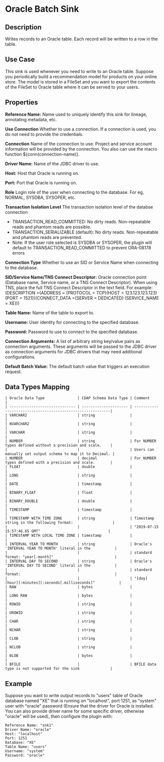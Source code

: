 # Oracle Batch Sink


Description
-----------
Writes records to an Oracle table. Each record will be written to a row in the table.


Use Case
--------
This sink is used whenever you need to write to an Oracle table.
Suppose you periodically build a recommendation model for products on your online store.
The model is stored in a FileSet and you want to export the contents
of the FileSet to Oracle table where it can be served to your users.

Properties
----------
**Reference Name:** Name used to uniquely identify this sink for lineage, annotating metadata, etc.

**Use Connection** Whether to use a connection. If a connection is used, you do not need to provide the credentials.

**Connection** Name of the connection to use. Project and service account information will be provided by the connection.
You also can use the macro function ${conn(connection-name)}.

**Driver Name:** Name of the JDBC driver to use.

**Host:** Host that Oracle is running on.

**Port:** Port that Oracle is running on.

**Role** Login role of the user when connecting to the database. For eg, NORMAL, SYSDBA, SYSOPER, etc.

**Transaction Isolation Level** The transaction isolation level of the databse connection
- TRANSACTION_READ_COMMITTED: No dirty reads. Non-repeatable reads and phantom reads are possible.
- TRANSACTION_SERIALIZABLE (default): No dirty reads. Non-repeatable and phantom reads are prevented.
- Note: If the user role selected is SYSDBA or SYSOPER, the plugin will default to TRANSACTION_READ_COMMITTED to prevent ORA-08178 errors

**Connection Type** Whether to use an SID or Service Name when connecting to the database.

**SID/Service Name/TNS Connect Descriptor:** Oracle connection point (Database name, Service name, or a TNS Connect Descriptor). When using TNS, place
the full TNS Connect Descriptor in the text field. For example:
(DESCRIPTION =(ADDRESS = (PROTOCOL = TCP)(HOST = 123.123.123.123)(PORT = 1521))(CONNECT_DATA =(SERVER = DEDICATED)
(SERVICE_NAME = XE)))

**Table Name:** Name of the table to export to.

**Username:** User identity for connecting to the specified database.

**Password:** Password to use to connect to the specified database.

**Connection Arguments:** A list of arbitrary string key/value pairs as connection arguments. These arguments
will be passed to the JDBC driver as connection arguments for JDBC drivers that may need additional configurations.

**Default Batch Value:** The default batch value that triggers an execution request.


Data Types Mapping
----------

    | Oracle Data Type               | CDAP Schema Data Type | Comment                                                    |
    | ------------------------------ | --------------------- | -----------------------------------------------------------|
    | VARCHAR2                       | string                |                                                            |
    | NVARCHAR2                      | string                |                                                            |
    | VARCHAR                        | string                |                                                            |
    | NUMBER                         | string                | For NUMBER types defined without a precision and scale.    |
    |                                |                       | Users can manually set output schema to map it to Decimal. |
    | NUMBER                         | decimal               | For NUMBER types defined with a precision and scale.       |
    | FLOAT                          | double                |                                                            |
    | LONG                           | string                |                                                            |
    | DATE                           | timestamp             |                                                            |
    | BINARY_FLOAT                   | float                 |                                                            |
    | BINARY_DOUBLE                  | double                |                                                            |
    | TIMESTAMP                      | timestamp             |                                                            |
    | TIMESTAMP WITH TIME ZONE       | string                | Timestamp string in the following format:                  |
    |                                |                       | "2019-07-15 15:57:46.65 GMT"                               |
    | TIMESTAMP WITH LOCAL TIME ZONE | timestamp             |                                                            |
    | INTERVAL YEAR TO MONTH         | string                | Oracle's 'INTERVAL YEAR TO MONTH' literal in the           |
    |                                |                       | standard format: "year[-month]"                            |
    | INTERVAL DAY TO SECOND         | string                | Oracle's 'INTERVAL DAY TO SECOND' literal in the           |
    |                                |                       | standard format:                                           |
    |                                |                       | "[day] [hour][:minutes][:seconds[.milliseconds]"           |
    | RAW                            | bytes                 |                                                            |
    | LONG RAW                       | bytes                 |                                                            |
    | ROWID                          | string                |                                                            |
    | UROWID                         | string                |                                                            |
    | CHAR                           | string                |                                                            |
    | NCHAR                          | string                |                                                            |
    | CLOB                           | string                |                                                            |
    | NCLOB                          | string                |                                                            |
    | BLOB                           | bytes                 |                                                            |
    | BFILE                          |                       | BFILE data type is not supported for the sink              |


Example
-------
Suppose you want to write output records to "users" table of Oracle database named "XE" that is running on "localhost", 
port 1251, as "system" user with "oracle" password (Ensure that the driver for Oracle is installed. You can also provide 
driver name for some specific driver, otherwise "oracle" will be used), then configure the plugin with: 

```
Reference Name: "snk1"
Driver Name: "oracle"
Host: "localhost"
Port: 1251
Database: "XE"
Table Name: "users"
Username: "system"
Password: "oracle"
```
